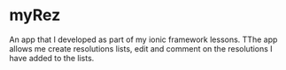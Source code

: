 # myRez
An app that I developed as part of my ionic framework lessons. TThe app allows me create resolutions lists, edit and comment on the resolutions I have added to the lists.
